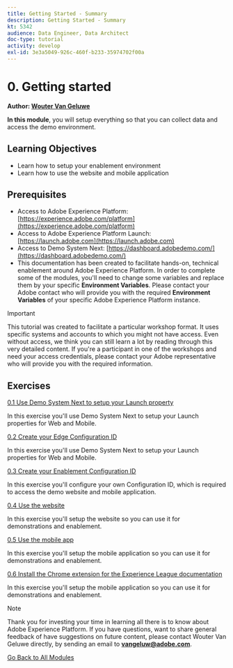 ```yaml
---
title: Getting Started - Summary
description: Getting Started - Summary
kt: 5342
audience: Data Engineer, Data Architect
doc-type: tutorial
activity: develop
exl-id: 3e3a5049-926c-460f-b233-35974702f00a
---
```

# 0. Getting started

**Author: [Wouter Van Geluwe](https://www.linkedin.com/in/woutervangeluwe/)**

**In this module**, you will setup everything so that you can collect data and access the demo environment.

## Learning Objectives

- Learn how to setup your enablement environment
- Learn how to use the website and mobile application

## Prerequisites

- Access to Adobe Experience Platform: [https://experience.adobe.com/platform](https://experience.adobe.com/platform)
- Access to Adobe Experience Platform Launch: [https://launch.adobe.com](https://launch.adobe.com)
- Access to Demo System Next: [https://dashboard.adobedemo.com/](https://dashboard.adobedemo.com/)
- This documentation has been created to facilitate hands-on, technical enablement around Adobe Experience Platform. In order to complete some of the modules, you'll need to change some variables and replace them by your specific **Environment Variables**. Please contact your Adobe contact who will provide you with the required **Environment Variables** of your specific Adobe Experience Platform instance.

>[!IMPORTANT] 
>
>This tutorial was created to facilitate a particular workshop format. It uses specific systems and accounts to which you might not have access. Even without access, we think you can still learn a lot by reading through this very detailed content. If you're a participant in one of the workshops and need your access credentials, please contact your Adobe representative who will provide you with the required information.


## Exercises

[0.1 Use Demo System Next to setup your Launch property](./ex1.md)

In this exercise you'll use Demo System Next to setup your Launch properties for Web and Mobile.

[0.2 Create your Edge Configuration ID](./ex2.md)

In this exercise you'll use Demo System Next to setup your Launch properties for Web and Mobile.

[0.3 Create your Enablement Configuration ID](./ex3.md)

In this exercise you'll configure your own Configuration ID, which is required to access the demo website and mobile application.

[0.4 Use the website](./ex4.md)

In this exercise you'll setup the website so you can use it for demonstrations and enablement.

[0.5 Use the mobile app](./ex5.md)

In this exercise you'll setup the mobile application so you can use it for demonstrations and enablement.

[0.6 Install the Chrome extension for the Experience League documentation](./ex6.md)

In this exercise you'll setup the mobile application so you can use it for demonstrations and enablement.

>[!NOTE]
>
>Thank you for investing your time in learning all there is to know about Adobe Experience Platform. If you have questions, want to share general feedback of have suggestions on future content, please contact Wouter Van Geluwe directly, by sending an email to **vangeluw@adobe.com**.

[Go Back to All Modules](../../overview.md)
